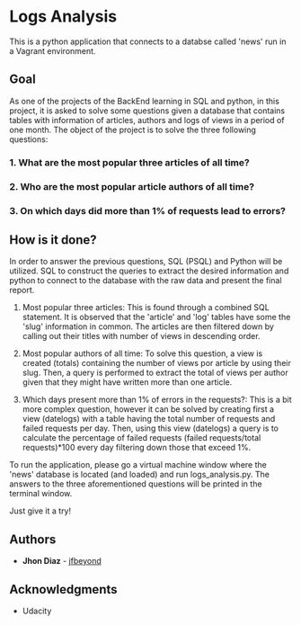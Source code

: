 # Logs Analysis

This is a python application that connects to a databse called 'news' run in a Vagrant environment.

## Goal

As one of the projects of the BackEnd learning in SQL and python, in this project, it is asked to solve some questions given a database that contains tables with information of articles, authors and logs of views in a period of one month.
The object of the project is to solve the three following questions:

### 1. What are the most popular three articles of all time?

### 2. Who are the most popular article authors of all time?

### 3. On which days did more than 1% of requests lead to errors?

## How is it done?

In order to answer the previous questions, SQL (PSQL) and Python will be utilized.
SQL to construct the queries to extract the desired information and python to connect to the database with the raw data and present the final report.

1. Most popular three articles: This is found through a combined SQL statement. It is observed that the 'article' and 'log' tables have some the 'slug' information in common.
The articles are then filtered down by calling out their titles with number of views in descending order.

2. Most popular authors of all time: To solve this question, a view is created (totals) containing the number of views por article by using their slug.
Then, a query is performed to extract the total of views per author given that they might have written more than one article.

3. Which days present more than 1% of errors in the requests?: This is a bit more complex question, however it can be solved by creating first a view (datelogs) with a table
having the total number of requests and failed requests per day. Then, using this view (datelogs) a query is to calculate the percentage of failed requests (failed requests/total requests)*100 every day filtering down those that exceed 1%.

To run the application, please go a virtual machine window where the 'news' database is located (and loaded) and run logs_analysis.py.
The answers to the three aforementioned questions will be printed in the terminal window.

Just give it a try!

## Authors

* **Jhon Diaz** - [jfbeyond](https://github.com/jfbeyond)

## Acknowledgments

* Udacity
